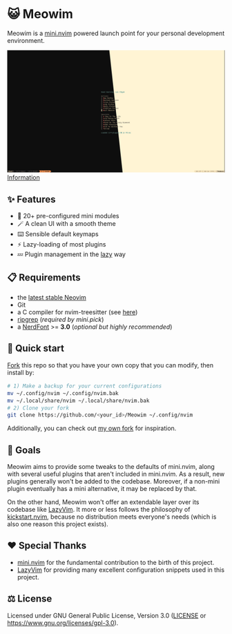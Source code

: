 # 😺 Meowim

Meowim is a [mini.nvim](https://github.com/echasnovski/mini.nvim) powered launch
point for your personal development environment.

![showcase](https://github.com/loichyan/dotfiles/raw/snapshot/assets/showcase.jpg)
[Information](https://github.com/loichyan/dotfiles/tree/snapshot#information)

## ✨ Features

- 🔋 20+ pre-configured mini modules
- 🪄 A clean UI with a smooth theme
- ⌨️ Sensible default keymaps
- ⚡ Lazy-loading of most plugins
- 💤 Plugin management in the [lazy](https://github.com/folke/lazy.nvim) way

## 📋 Requirements

- the [latest stable Neovim](https://github.com/neovim/neovim/releases/latest)
- Git
- a C compiler for nvim-treesitter (see
  [here](https://github.com/nvim-treesitter/nvim-treesitter#requirements))
- [ripgrep](https://github.com/BurntSushi/ripgrep) (*required by mini.pick*)
- a [NerdFont](https://www.nerdfonts.com/) >= **3.0** (*optional but highly
  recommended*)

## 🚗 Quick start

[Fork](https://github.com/loichyan/Meowim/fork) this repo so that you have your
own copy that you can modify, then install by:

```sh
# 1) Make a backup for your current configurations
mv ~/.config/nvim ~/.config/nvim.bak
mv ~/.local/share/nvim ~/.local/share/nvim.bak
# 2) Clone your fork
git clone https://github.com/<your_id>/Meowim ~/.config/nvim
```

Additionally, you can check out [my own fork](https://github.com/loichyan/nvim)
for inspiration.

## 🎯 Goals

Meowim aims to provide some tweaks to the defaults of mini.nvim, along with
several useful plugins that aren't included in mini.nvim. As a result, new
plugins generally won't be added to the codebase. Moreover, if a non-mini plugin
eventually has a mini alternative, it may be replaced by that.

On the other hand, Meowim won't offer an extendable layer over its codebase like
[LazyVim](https://www.lazyvim.org/). It more or less follows the philosophy of
[kickstart.nvim](https://github.com/nvim-lua/kickstart.nvim), because no
distribution meets everyone's needs (which is also one reason this project
exists).

## ♥️ Special Thanks

- [mini.nvim](https://github.com/echasnovski/mini.nvim) for the fundamental
  contribution to the birth of this project.
- [LazyVim](https://github.com/LazyVim/LazyVim) for providing many excellent
  configuration snippets used in this project.

## ⚖️ License

Licensed under GNU General Public License, Version 3.0 ([LICENSE](LICENSE) or
<https://www.gnu.org/licenses/gpl-3.0>).

